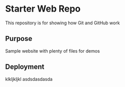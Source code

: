 # Starter Web Repo

This repository is for showing how Git and GitHub work

## Purpose

Sample website with plenty of files for demos


## Deployment
klkljkljkl asdsdasdasda
